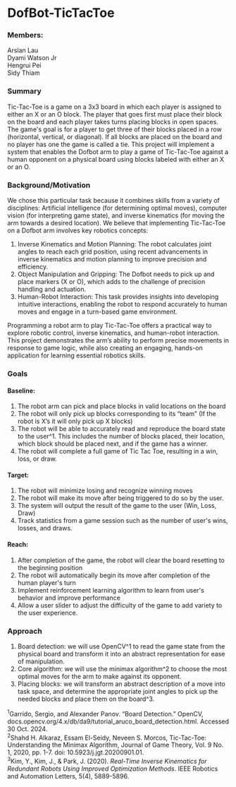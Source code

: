 # DofBot-TicTacToe

### Members:

Arslan Lau\
Dyami Watson Jr\
Hengrui Pei\
Sidy Thiam 

### Summary

Tic-Tac-Toe is a game on a 3x3 board in which each player is assigned to either an X or an O block. The
player that goes first must place their block on the board and each player takes turns placing blocks in
open spaces. The game's goal is for a player to get three of their blocks placed in a row (horizontal,
vertical, or diagonal). If all blocks are placed on the board and no player has one the game is called a tie.
This project will implement a system that enables the Dofbot arm to play a game of Tic-Tac-Toe against a
human opponent on a physical board using blocks labeled with either an X or an O.

### Background/Motivation

We chose this particular task because it combines skills from a variety of disciplines: Artificial
intelligence (for determining optimal moves), computer vision (for interpreting game state), and inverse
kinematics (for moving the arm towards a desired location). We believe that implementing Tic-Tac-Toe
on a Dofbot arm involves key robotics concepts:
1. Inverse Kinematics and Motion Planning: The robot calculates joint angles to reach each grid position, using recent advancements in inverse kinematics and motion planning to improve precision and efficiency.
2. Object Manipulation and Gripping: The Dofbot needs to pick up and place markers (X or O), which adds to the challenge of precision handling and actuation.
3. Human-Robot Interaction: This task provides insights into developing intuitive interactions, enabling the robot to respond accurately to human moves and engage in a turn-based game environment.

Programming a robot arm to play Tic-Tac-Toe offers a practical way to explore robotic control, inverse
kinematics, and human-robot interaction. This project demonstrates the arm’s ability to perform precise
movements in response to game logic, while also creating an engaging, hands-on application for learning
essential robotics skills.

### Goals

#### Baseline:

1. The robot arm can pick and place blocks in valid locations on the board
2. The robot will only pick up blocks corresponding to its “team” (If the robot is X’s it will only
    pick up X blocks)
3. The robot will be able to accurately read and reproduce the board state to the user^1. This includes
    the number of blocks placed, their location, which block should be placed next, and if the game
    has a winner.
4. The robot will complete a full game of Tic Tac Toe, resulting in a win, loss, or draw.

#### Target:

1. The robot will minimize losing and recognize winning moves
2. The robot will make its move after being triggered to do so by the user.
3. The system will output the result of the game to the user (Win, Loss, Draw)
4. Track statistics from a game session such as the number of user's wins, losses, and draws.

#### Reach:

1. After completion of the game, the robot will clear the board resetting to the beginning position
2. The robot will automatically begin its move after completion of the human player's turn
3. Implement reinforcement learning algorithm to learn from user's behavior and improve
    performance
4. Allow a user slider to adjust the difficulty of the game to add variety to the user experience.

### Approach

1. Board detection: we will use OpenCV^1 to read the game state from the physical board and
    transform it into an abstract representation for ease of manipulation.
2. Core algorithm: we will use the minimax algorithm^2 to choose the most optimal moves for the
    arm to make against its opponent.
3. Placing blocks: we will transform an abstract description of a move into task space, and
    determine the appropriate joint angles to pick up the needed blocks and place them on the board^3.

<sup>1</sup>Garrido, Sergio, and Alexander Panov. “Board Detection.” OpenCV,
docs.opencv.org/4.x/db/da9/tutorial_aruco_board_detection.html. Accessed 30 Oct. 2024.\
<sup>2</sup>Shahd H. Alkaraz, Essam El-Seidy, Neveen S. Morcos, Tic-Tac-Toe: Understanding the Minimax
Algorithm, Journal of Game Theory, Vol. 9 No. 1, 2020, pp. 1-7. doi: 10.5923/j.jgt.20200901.01.\
<sup>3</sup>Kim, Y., Kim, J., & Park, J. (2020). _Real-Time Inverse Kinematics for Redundant Robots Using Improved
Optimization Methods_. IEEE Robotics and Automation Letters, 5(4), 5889-5896.
